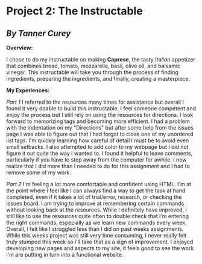 # **Project 2: The Instructable**
## _By Tanner Curey_

**Overview:**

I chose to do my instructable on making **Caprese**, the tasty _Italian_ appetizer that combines bread, tomato, mozzarella, basil, olive oil, and balsamic vinegar. This instructable will take you through the process of finding ingredients, preparing the ingredients, and finally, creating a masterpiece.

**My Experiences:**

_Part 1_
I referred to the resources many times for assistance but overall I found it very doable to build this instructable. I feel someone competent and enjoy the process but I still rely on using the resources for directions. I look forward to memorizing tags and becoming more efficient. I had a problem with the indentation on my "Directions" but after some help from the issues page I was able to figure out that I had forgot to close one of my unordered list tags. I'm quickly learning how careful of detail I must be to avoid even small setbacks. I also attempted to add color to my webpage but I did not figure it out quite the way I wanted to. I found it helpful to leave comments, particularly if you have to step away from the computer for awhile. I now realize that I did more than I needed to do for this assignment and I had to remove some of my work.

_Part 2_
I'm feeling a lot more comfortable and confident using HTML. I'm at the point where I feel like I can always find a way to get the task at hand completed, even if it takes a lot of trial/error, research, or checking the issues board. I am trying to improve at remembering certain commands without looking back at the resources. While I definitely have improved, I still like to use the resources quite often to double check that i'm entering the right commands, especially as we learn new commands every week. Overall, I felt like I struggled less than I did on past weeks assignments. While this weeks project was still very time consuming, I never really felt truly stumped this week so i'll take that as a sign of improvement. I enjoyed developing new pages and aspects to my site, it feels good to see the work i'm are putting in turn into a functional website.
